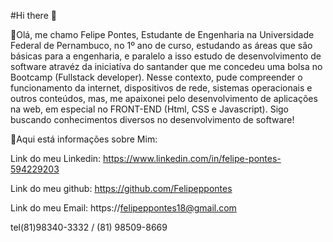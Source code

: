 #Hi there 👋

🔹Olá, me chamo Felipe Pontes, Estudante de Engenharia na Universidade Federal de Pernambuco, no 1º ano de curso, estudando as áreas que são básicas para a engenharia, e paralelo a isso estudo de desenvolvimento de software atravéz da iniciatíva do santander que me concedeu uma bolsa no Bootcamp (Fullstack developer).
Nesse contexto, pude compreender o funcionamento da internet, dispositivos de rede, sistemas operacionais e outros conteúdos, mas, me apaixonei pelo desenvolvimento de aplicações na web, em especial no FRONT-END (Html, CSS e Javascript). 
Sigo buscando conhecimentos diversos no desenvolvimento de software!

🔹Aqui está informações sobre Mim:

Link do meu Linkedin: https://www.linkedin.com/in/felipe-pontes-594229203

Link do meu github: https://github.com/Felipeppontes

Link do meu Email: https://felipeppontes18@gmail.com

tel(81)98340-3332 / (81) 98509-8669
